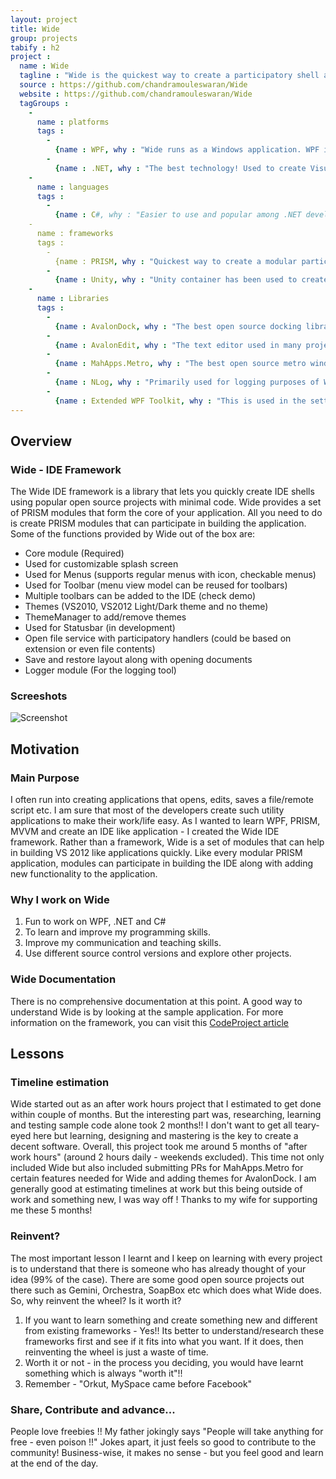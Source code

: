 ```yaml
---
layout: project
title: Wide
group: projects
tabify : h2
project :
  name : Wide
  tagline : "Wide is the quickest way to create a participatory shell application such as Visual studio 2012. It's completely free and makes use of popular open-source projects."
  source : https://github.com/chandramouleswaran/Wide
  website : https://github.com/chandramouleswaran/Wide
  tagGroups :
    -
      name : platforms
      tags : 
        -
          {name : WPF, why : "Wide runs as a Windows application. WPF is the best technology to create Windows application."}
        -
          {name : .NET, why : "The best technology! Used to create Visual Studio and popular among Windows developers."}
    -
      name : languages
      tags :
        -
          {name : C#, why : "Easier to use and popular among .NET developers. Ofcourse, you can use Wide in your VB.NET project as well." }
    -
      name : frameworks
      tags :
        -
          {name : PRISM, why : "Quickest way to create a modular participatory application."}
        - 
          {name : Unity, why : "Unity container has been used to created Wide. There are some discussions related to the choice of the container itself and in the future, this might be MEF. Please ping me if you have any suggestions."}
    -    
      name : Libraries
      tags :
        -
          {name : AvalonDock, why : "The best open source docking library for WPF."}
        - 
          {name : AvalonEdit, why : "The text editor used in many projects such as #D, MarkDownPad etc."}
        - 
          {name : MahApps.Metro, why : "The best open source metro window library with a lot of features."}
        - 
          {name : NLog, why : "Primarily used for logging purposes of Wide. This can however be overridden by you as a developer."}
        - 
          {name : Extended WPF Toolkit, why : "This is used in the settings manager which is under development."}
---
```


## Overview

### Wide - IDE Framework

The Wide IDE framework is a library that lets you quickly create IDE shells using popular open source projects with minimal code. Wide provides a set of PRISM modules that form the core of your application. All you need to do is create PRISM modules that can participate in building the application. Some of the functions provided by Wide out of the box are:

* Core module (Required)
 * Used for customizable splash screen
 * Used for Menus (supports regular menus with icon, checkable menus)
 * Used for Toolbar (menu view model can be reused for toolbars)
 * Multiple toolbars can be added to the IDE (check demo)
 * Themes (VS2010, VS2012 Light/Dark theme and no theme)
 * ThemeManager to add/remove themes
 * Used for Statusbar (in development)
 * Open file service with participatory handlers (could be based on extension or even file contents)
 * Save and restore layout along with opening documents
* Logger module (For the logging tool)

### Screeshots

![Screenshot](https://raw.github.com/wiki/chandramouleswaran/Wide/Wide.png)


## Motivation

### Main Purpose

I often run into creating applications that opens, edits, saves a file/remote script etc. I am sure that most of the developers create such utility applications to make their work/life easy. As I wanted to learn WPF, PRISM, MVVM and create an IDE like application - I created the Wide IDE framework. Rather than a framework, Wide is a set of modules that can help in building VS 2012 like applications quickly. Like every modular PRISM application, modules can participate in building the IDE along with adding new functionality to the application.

### Why I work on Wide

1. Fun to work on WPF, .NET and C#
2. To learn and improve my programming skills.
3. Improve my communication and teaching skills.
4. Use different source control versions and explore other projects.

### Wide Documentation

There is no comprehensive documentation at this point. A good way to understand Wide is by looking at the sample application. For more information on the framework, you can visit this [CodeProject article](http://www.codeproject.com/Articles/551885/How-to-create-a-VS-2012-like-application-Wide-IDE)

## Lessons

### Timeline estimation

Wide started out as an after work hours project that I estimated to get done within couple of months. But the interesting part was, researching, learning and testing sample code alone took 2 months!! I don't want to get all teary-eyed here but learning, designing and mastering is the key to create a decent software. Overall, this project took me around 5 months of "after work hours" (around 2 hours daily - weekends excluded). This time not only included Wide but also included submitting PRs for MahApps.Metro for certain features needed for Wide and adding themes for AvalonDock. I am generally good at estimating timelines at work but this being outside of work and something new, I was way off ! Thanks to my wife for supporting me these 5 months!

### Reinvent?

The most important lesson I learnt and I keep on learning with every project is to understand that there is someone who has already thought of your idea (99% of the case). There are some good open source projects out there such as Gemini, Orchestra, SoapBox etc which does what Wide does. So, why reinvent the wheel? Is it worth it?

1. If you want to learn something and create something new and different from existing frameworks - Yes!! Its better to understand/research these frameworks first and see if it fits into what you want. If it does, then reinventing the wheel is just a waste of time.
2. Worth it or not - in the process you deciding, you would have learnt something which is always "worth it"!!
3. Remember - "Orkut, MySpace came before Facebook"


### Share, Contribute and advance...

People love freebies !! My father jokingly says "People will take anything for free - even poison !!" Jokes apart, it just feels so good to contribute to the community! Business-wise, it makes no sense - but you feel good and learn at the end of the day.


